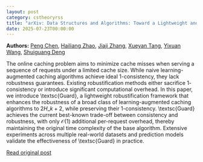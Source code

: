 ```yaml
---
layout: post
category: cstheoryrss
title: "arXiv: Data Structures and Algorithms: Toward a Lightweight and Robust Design for Caching with Predictions"
date: 2025-07-23T00:00:00
---
```


**Authors:** [Peng Chen](https://dblp.uni-trier.de/search?q=Peng+Chen), [Hailiang Zhao](https://dblp.uni-trier.de/search?q=Hailiang+Zhao), [Jiaji Zhang](https://dblp.uni-trier.de/search?q=Jiaji+Zhang), [Xueyan Tang](https://dblp.uni-trier.de/search?q=Xueyan+Tang), [Yixuan Wang](https://dblp.uni-trier.de/search?q=Yixuan+Wang), [Shuiguang Deng](https://dblp.uni-trier.de/search?q=Shuiguang+Deng)

The online caching problem aims to minimize cache misses when serving a
sequence of requests under a limited cache size. While naive learning-augmented
caching algorithms achieve ideal $1$-consistency, they lack robustness
guarantees. Existing robustification methods either sacrifice $1$-consistency
or introduce significant computational overhead. In this paper, we introduce
\textsc{Guard}, a lightweight robustification framework that enhances the
robustness of a broad class of learning-augmented caching algorithms to $2H\_k +
2$, while preserving their $1$-consistency. \textsc{Guard} achieves the current
best-known trade-off between consistency and robustness, with only
$\mathcal{O}(1)$ additional per-request overhead, thereby maintaining the
original time complexity of the base algorithm. Extensive experiments across
multiple real-world datasets and prediction models validate the effectiveness
of \textsc{Guard} in practice.

[Read original post](http://arxiv.org/abs/2507.16242v1)

